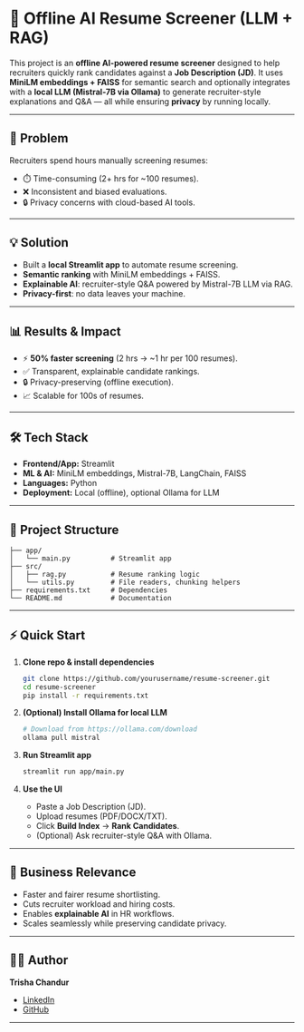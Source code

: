 # 🧠 Offline AI Resume Screener (LLM + RAG)

This project is an **offline AI-powered resume screener** designed to help recruiters quickly rank candidates against a **Job Description (JD)**. It uses **MiniLM embeddings + FAISS** for semantic search and optionally integrates with a **local LLM (Mistral-7B via Ollama)** to generate recruiter-style explanations and Q&A — all while ensuring **privacy** by running locally.

---

## 🚨 Problem
Recruiters spend hours manually screening resumes:
- ⏱️ Time-consuming (2+ hrs for ~100 resumes).
- ❌ Inconsistent and biased evaluations.
- 🔒 Privacy concerns with cloud-based AI tools.

---

## 💡 Solution
- Built a **local Streamlit app** to automate resume screening.
- **Semantic ranking** with MiniLM embeddings + FAISS.
- **Explainable AI**: recruiter-style Q&A powered by Mistral-7B LLM via RAG.
- **Privacy-first**: no data leaves your machine.

---

## 📊 Results & Impact
- ⚡ **50% faster screening** (2 hrs → ~1 hr per 100 resumes).
- ✅ Transparent, explainable candidate rankings.
- 🔒 Privacy-preserving (offline execution).
- 📈 Scalable for 100s of resumes.

---

## 🛠️ Tech Stack
- **Frontend/App:** Streamlit  
- **ML & AI:** MiniLM embeddings, Mistral-7B, LangChain, FAISS  
- **Languages:** Python  
- **Deployment:** Local (offline), optional Ollama for LLM  

---

## 📂 Project Structure
```
├── app/
│   └── main.py          # Streamlit app
├── src/
│   ├── rag.py           # Resume ranking logic
│   └── utils.py         # File readers, chunking helpers
├── requirements.txt     # Dependencies
└── README.md            # Documentation
```

---

## ⚡ Quick Start
1. **Clone repo & install dependencies**
   ```bash
   git clone https://github.com/yourusername/resume-screener.git
   cd resume-screener
   pip install -r requirements.txt
   ```

2. **(Optional) Install Ollama for local LLM**
   ```bash
   # Download from https://ollama.com/download
   ollama pull mistral
   ```

3. **Run Streamlit app**
   ```bash
   streamlit run app/main.py
   ```

4. **Use the UI**
   - Paste a Job Description (JD).
   - Upload resumes (PDF/DOCX/TXT).
   - Click **Build Index** → **Rank Candidates**.
   - (Optional) Ask recruiter-style Q&A with Ollama.

---

## 🎯 Business Relevance
- Faster and fairer resume shortlisting.
- Cuts recruiter workload and hiring costs.
- Enables **explainable AI** in HR workflows.
- Scales seamlessly while preserving candidate privacy.

---

## 👩‍💻 Author
**Trisha Chandur**  
- [LinkedIn](https://linkedin.com/in/trishachandur)  
- [GitHub](https://github.com/trishachandur)

---
